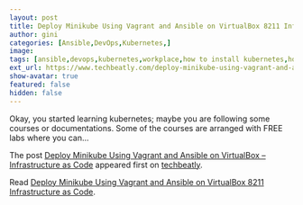 ```yaml
---
layout: post
title: Deploy Minikube Using Vagrant and Ansible on VirtualBox 8211 Infrastructure as Code
author: gini
categories: [Ansible,DevOps,Kubernetes,]
image: 
tags: [ansible,devops,kubernetes,workplace,how to install kubernetes,how to install minikube,install minikube using vagrant and ansible,kubernetes cluster,learn kubernetes,minikube,minikube iac,minikube infrastructure as code,minikube inside virtualbox,minikube using ansible,minikube using vagrant,minikube using vagrant and ansible,]
ext_url: https://www.techbeatly.com/deploy-minikube-using-vagrant-and-ansible-on-virtualbox-infrastructure-as-code/
show-avatar: true
featured: false
hidden: false
---
```


<p>Okay, you started learning kubernetes; maybe you are following some courses or documentations. Some of the courses are arranged with FREE labs where you can&#46;&#46;&#46;</p>
<p>The post <a href="https://www.techbeatly.com/deploy-minikube-using-vagrant-and-ansible-on-virtualbox-infrastructure-as-code/" rel="nofollow">Deploy Minikube Using Vagrant and Ansible on VirtualBox &#8211; Infrastructure as Code</a> appeared first on <a href="https://www.techbeatly.com" rel="nofollow">techbeatly</a>.</p>

Read [Deploy Minikube Using Vagrant and Ansible on VirtualBox 8211 Infrastructure as Code](https://www.techbeatly.com/deploy-minikube-using-vagrant-and-ansible-on-virtualbox-infrastructure-as-code/).